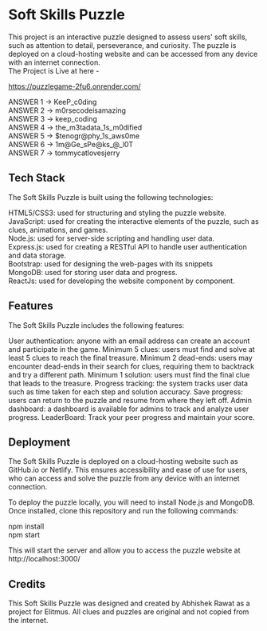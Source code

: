 <h1>Soft Skills Puzzle</h1>

This project is an interactive puzzle designed to assess users' soft skills, such as attention to detail, perseverance, and curiosity. The puzzle is deployed on a cloud-hosting website and can be accessed from any device with an internet connection.<br>
The Project is Live at here -  <br>

https://puzzlegame-2fu6.onrender.com/

ANSWER 1 ->    KeeP_c0ding <br>
ANSWER 2 ->    m0rsecodeisamazing <br>
ANSWER 3 ->    keep_coding <br>
ANSWER 4 ->    the_m3tadata_1s_m0dified <br>
ANSWER 5 ->    $tenogr@phy_1s_aws0me <br>
ANSWER 6 ->    1m@Ge_sPe@ks_@_l0T <br>
ANSWER 7 ->    tommycatlovesjerry <br>


<h2>Tech Stack</h2>
The Soft Skills Puzzle is built using the following technologies:

HTML5/CSS3: used for structuring and styling the puzzle website.<br>
JavaScript: used for creating the interactive elements of the puzzle, such as clues, animations, and games.<br>
Node.js: used for server-side scripting and handling user data.<br>
Express.js: used for creating a RESTful API to handle user authentication and data storage.<br>
Bootstrap: used for designing the web-pages with its snippets<br>
MongoDB: used for storing user data and progress.<br>
ReactJs: used for developing the website component by component.<br>
<h2>Features</h2>

The Soft Skills Puzzle includes the following features:

User authentication: anyone with an email address can create an account and participate in the game.
Minimum 5 clues: users must find and solve at least 5 clues to reach the final treasure.
Minimum 2 dead-ends: users may encounter dead-ends in their search for clues, requiring them to backtrack and try a different path.
Minimum 1 solution: users must find the final clue that leads to the treasure.
Progress tracking: the system tracks user data such as time taken for each step and solution accuracy.
Save progress: users can return to the puzzle and resume from where they left off.
Admin dashboard: a dashboard is available for admins to track and analyze user progress.
LeaderBoard: Track your peer progress and maintain your score.

<h2>Deployment</h2>
The Soft Skills Puzzle is deployed on a cloud-hosting website such as GitHub.io or Netlify. This ensures accessibility and ease of use for users, who can access and solve the puzzle from any device with an internet connection.

To deploy the puzzle locally, you will need to install Node.js and MongoDB. Once installed, clone this repository and run the following commands:

npm install
<br>
npm start

This will start the server and allow you to access the puzzle website at http://localhost:3000/

<h2>Credits</h2>
This Soft Skills Puzzle was designed and created by Abhishek Rawat as a project for Elitmus. All clues and puzzles are original and not copied from the internet.
